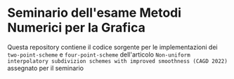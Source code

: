 # Seminario dell'esame Metodi Numerici per la Grafica

Questa repository contiene il codice sorgente per le implementazioni dei
`two-point-scheme` e `four-point-scheme` dell'articolo
`Non-uniform interpolatory subdivizion schemes with improved smoothness (CAGD 2022)`
assegnato per il seminario

